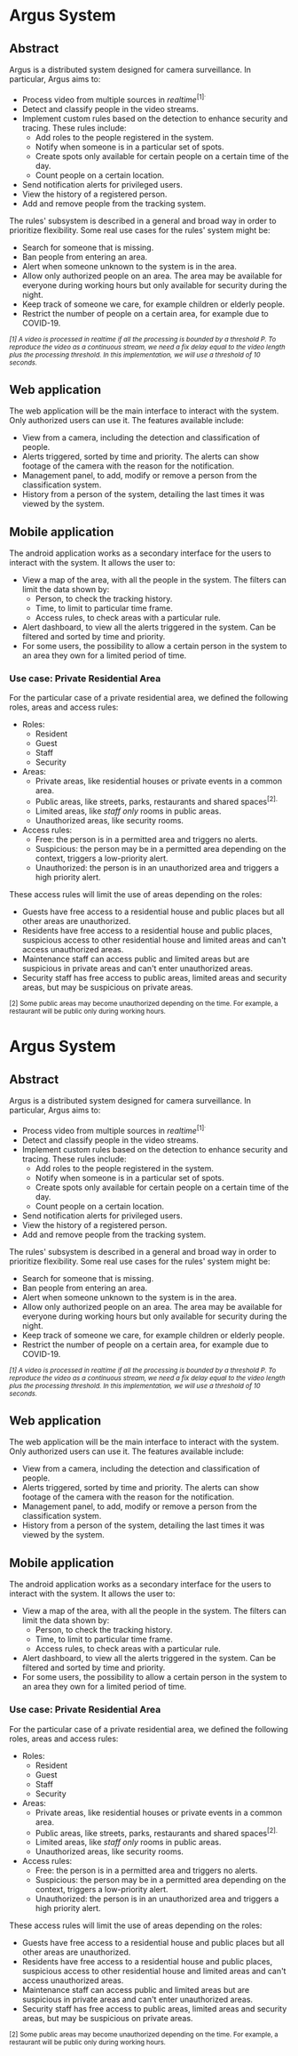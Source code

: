 # Argus System

## Abstract

Argus is a distributed system designed for camera surveillance. In particular, Argus aims to:
- Process video from multiple sources in _realtime_<sup>[1]<sup>.
- Detect and classify people in the video streams.
- Implement custom rules based on the detection to enhance security and tracing. These rules
include:
  - Add roles to the people registered in the system.
  - Notify when someone is in a particular set of spots.
  - Create spots only available for certain people on a certain time of the day.
  - Count people on a certain location.
- Send notification alerts for privileged users.
- View the history of a registered person.
- Add and remove people from the tracking system.

The rules' subsystem is described in a general and broad way in order to prioritize flexibility.
Some real use cases for the rules' system might be:
  - Search for someone that is missing.
  - Ban people from entering an area.
  - Alert when someone unknown to the system is in the area.
  - Allow only authorized people on an area. The area may be available for everyone during working
  hours but only available for security during the night.
  - Keep track of someone we care, for example children or elderly people.
  - Restrict the number of people on a certain area, for example due to COVID-19.

<sup>_[1] A video is processed in realtime if all the processing is bounded by a threshold P. To
reproduce the video as a continuous stream, we need a fix delay equal to the video length plus the
processing threshold. In this implementation, we will use a threshold of 10 seconds._<sup>

## Web application

The web application will be the main interface to interact with the system. Only authorized users 
can use it. The features available include:
- View from a camera, including the detection and classification of people.
- Alerts triggered, sorted by time and priority. The alerts can show footage of the camera with the
reason for the notification.
- Management panel, to add, modify or remove a person from the classification system.
- History from a person of the system, detailing the last times it was viewed by the system.

## Mobile application

The android application works as a secondary interface for the users to interact with the system.
It allows the user to:
- View a map of the area, with all the people in the system. The filters can limit the data shown by:
  - Person, to check the tracking history.
  - Time, to limit to particular time frame.
  - Access rules, to check areas with a particular rule.
- Alert dashboard, to view all the alerts triggered in the system. Can be filtered and sorted by 
time and priority.
- For some users, the possibility to allow a certain person in the system to an area they own for
a limited period of time.

### Use case: Private Residential Area

For the particular case of a private residential area, we defined the following roles, 
areas and access rules:

- Roles:
  - Resident
  - Guest
  - Staff
  - Security
- Areas:
  - Private areas, like residential houses or private events in a common area.
  - Public areas, like streets, parks, restaurants and shared spaces<sup>[2].
  - Limited areas, like _staff only_ rooms in public areas.
  - Unauthorized areas, like security rooms.
- Access rules:
  - Free: the person is in a permitted area and triggers no alerts.
  - Suspicious: the person may be in a permitted area depending on the context,
triggers a low-priority alert.
  - Unauthorized: the person is in an unauthorized area and triggers a high 
priority alert.

These access rules will limit the use of areas depending on the roles:
  - Guests have free access to a residential house and public places but all other areas are 
unauthorized.
  - Residents have free access to a residential house and public places, suspicious access to other
residential house and limited areas and can't access unauthorized areas.
  - Maintenance staff can access public and limited areas but are suspicious in private areas and
can't enter unauthorized areas.
  - Security staff has free access to public areas, limited areas and security areas, but may be
suspicious on private areas.

<sup>[2] Some public areas may become unauthorized depending on the time. For example,
a restaurant will be public only during working hours.<sup>



# Argus System

## Abstract

Argus is a distributed system designed for camera surveillance. In particular, Argus aims to:
- Process video from multiple sources in _realtime_<sup>[1]<sup>.
- Detect and classify people in the video streams.
- Implement custom rules based on the detection to enhance security and tracing. These rules
include:
  - Add roles to the people registered in the system.
  - Notify when someone is in a particular set of spots.
  - Create spots only available for certain people on a certain time of the day.
  - Count people on a certain location.
- Send notification alerts for privileged users.
- View the history of a registered person.
- Add and remove people from the tracking system.

The rules' subsystem is described in a general and broad way in order to prioritize flexibility.
Some real use cases for the rules' system might be:
  - Search for someone that is missing.
  - Ban people from entering an area.
  - Alert when someone unknown to the system is in the area.
  - Allow only authorized people on an area. The area may be available for everyone during working
  hours but only available for security during the night.
  - Keep track of someone we care, for example children or elderly people.
  - Restrict the number of people on a certain area, for example due to COVID-19.

<sup>_[1] A video is processed in realtime if all the processing is bounded by a threshold P. To
reproduce the video as a continuous stream, we need a fix delay equal to the video length plus the
processing threshold. In this implementation, we will use a threshold of 10 seconds._<sup>

## Web application

The web application will be the main interface to interact with the system. Only authorized users 
can use it. The features available include:
- View from a camera, including the detection and classification of people.
- Alerts triggered, sorted by time and priority. The alerts can show footage of the camera with the
reason for the notification.
- Management panel, to add, modify or remove a person from the classification system.
- History from a person of the system, detailing the last times it was viewed by the system.

## Mobile application

The android application works as a secondary interface for the users to interact with the system.
It allows the user to:
- View a map of the area, with all the people in the system. The filters can limit the data shown by:
  - Person, to check the tracking history.
  - Time, to limit to particular time frame.
  - Access rules, to check areas with a particular rule.
- Alert dashboard, to view all the alerts triggered in the system. Can be filtered and sorted by 
time and priority.
- For some users, the possibility to allow a certain person in the system to an area they own for
a limited period of time.

### Use case: Private Residential Area

For the particular case of a private residential area, we defined the following roles, 
areas and access rules:

- Roles:
  - Resident
  - Guest
  - Staff
  - Security
- Areas:
  - Private areas, like residential houses or private events in a common area.
  - Public areas, like streets, parks, restaurants and shared spaces<sup>[2].
  - Limited areas, like _staff only_ rooms in public areas.
  - Unauthorized areas, like security rooms.
- Access rules:
  - Free: the person is in a permitted area and triggers no alerts.
  - Suspicious: the person may be in a permitted area depending on the context,
triggers a low-priority alert.
  - Unauthorized: the person is in an unauthorized area and triggers a high 
priority alert.

These access rules will limit the use of areas depending on the roles:
  - Guests have free access to a residential house and public places but all other areas are 
unauthorized.
  - Residents have free access to a residential house and public places, suspicious access to other
residential house and limited areas and can't access unauthorized areas.
  - Maintenance staff can access public and limited areas but are suspicious in private areas and
can't enter unauthorized areas.
  - Security staff has free access to public areas, limited areas and security areas, but may be
suspicious on private areas.

<sup>[2] Some public areas may become unauthorized depending on the time. For example,
a restaurant will be public only during working hours.<sup>
